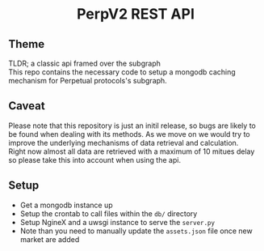 
<h1 align="center">PerpV2 REST API</h1>

## Theme
TLDR; a classic api framed over the subgraph  
This repo contains the necessary code to setup a mongodb caching mechanism for Perpetual protocols's subgraph. 

## Caveat
Please note that this repository is just an initil release, so bugs are likely to be found when dealing with its methods. As we move on we would try to improve the underlying mechanisms of data retrieval and calculation.  
Right now almost all data are retrieved with a maximum of 10 mitues delay so please take this into account when using the api.

## Setup
- Get a mongodb instance up
- Setup the crontab to call files within the `db/` directory  
- Setup NgineX and a uwsgi instance to serve the `server.py`
- Note than you need to manually update the `assets.json` file once new market are added  
